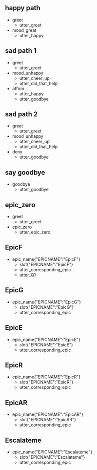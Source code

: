 ## happy path
* greet
  - utter_greet
* mood_great
  - utter_happy

## sad path 1
* greet
  - utter_greet
* mood_unhappy
  - utter_cheer_up
  - utter_did_that_help
* affirm
  - utter_happy
  - utter_goodbye

## sad path 2
* greet
  - utter_greet
* mood_unhappy
  - utter_cheer_up
  - utter_did_that_help
* deny
  - utter_goodbye

## say goodbye
* goodbye
  - utter_goodbye

## epic_zero
* greet
  - utter_greet
* epic_zero
  - utter_epic_zero

## EpicF

* epic_name{"EPICNAME":"EpicF"}
    - slot{"EPICNAME":"EpicF"}
    - utter_corresponding_epic
    - utter_Q1

## EpicG

* epic_name{"EPICNAME":"EpicG"}
    - slot{"EPICNAME":"EpicG"}
    - utter_corresponding_epic

## EpicE

* epic_name{"EPICNAME":"EpicE"}
    - slot{"EPICNAME":"EpicE"}
    - utter_corresponding_epic

## EpicR

* epic_name{"EPICNAME":"EpicR"}
    - slot{"EPICNAME":"EpicR"}
    - utter_corresponding_epic

## EpicAR


* epic_name{"EPICNAME":"EpicAR"}
    - slot{"EPICNAME":"EpicAR"}
    - utter_corresponding_epic

## Escalateme

* epic_name{"EPICNAME":"Escalateme"}
    - slot{"EPICNAME":"Escalateme"}
    - utter_corresponding_epic
